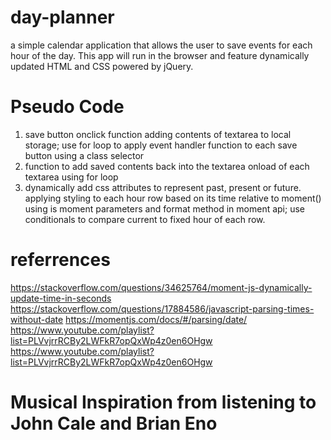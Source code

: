 # <a>day-planner</a>
a simple calendar application that allows the user to save events for each hour of the day. This app will run in the browser and feature dynamically updated HTML and CSS powered by jQuery.




# Pseudo Code


1. save button onclick function adding contents of textarea to local storage; use for loop to apply event handler function to each save button using a class selector 
2. function to add saved contents back into the textarea onload of each textarea using for loop
3. dynamically add css attributes to represent past, present or future. applying styling to each hour row based on its time relative to moment() using is moment parameters and format method in moment api; use conditionals to compare current to fixed hour of each row.

# referrences
https://stackoverflow.com/questions/34625764/moment-js-dynamically-update-time-in-seconds
https://stackoverflow.com/questions/17884586/javascript-parsing-times-without-date
https://momentjs.com/docs/#/parsing/date/
https://www.youtube.com/playlist?list=PLVvjrrRCBy2LWFkR7opQxWp4z0en6OHgw
https://www.youtube.com/playlist?list=PLVvjrrRCBy2LWFkR7opQxWp4z0en6OHgw

# Musical Inspiration from listening to John Cale and Brian Eno
